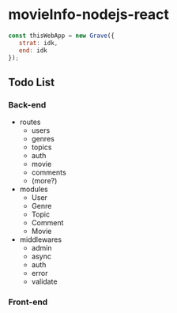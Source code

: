 # movieInfo-nodejs-react

```javascript
const thisWebApp = new Grave({
   strat: idk,
   end: idk
});
```

## Todo List

### Back-end
- routes
   - users
   - genres
   - topics
   - auth
   - movie
   - comments
   - (more?)
- modules
   - User
   - Genre
   - Topic
   - Comment
   - Movie
- middlewares
   - admin
   - async
   - auth
   - error
   - validate

### Front-end

